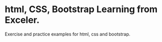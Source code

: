 # html, CSS, Bootstrap Learning from Exceler.

Exercise and practice examples for html, css and bootstrap.
